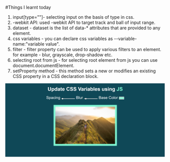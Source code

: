 #Things I learnt today

1. input[type=""]- selecting input on the basis of type in css.
2. -webkit API: used -webkit API to target track and ball of input range.
3. dataset - dataset is the list of data-\* attributes that are provided to any element.
4. css variables - you can declare css variables as --variable-name:"variable value".
5. filter - filter property can be used to apply various filters to an element. for example - blur, grayscale, drop-shadow etc.
6. selecting root from js - for selecting root element from js you can use document.documentElement.
7. setProperty method - this method sets a new or modifies an existing CSS property in a CSS declaration block.

<img src="./css-vars.png" alt="css-vars">

